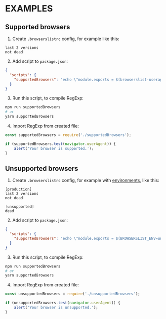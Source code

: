 # EXAMPLES

## Supported browsers

1) Create `.browserslistrc` config, for example like this:

```
last 2 versions
not dead
```

2) Add script to `package.json`:

```json
{
  "scripts": {
    "supportedBrowsers": "echo \"module.exports = $(browserslist-useragent-regexp --allowHigherVersions);\" > supportedBrowsers.js"
  }
}
```

3) Run this script, to compile RegExp:

```bash
npm run supportedBrowsers
# or
yarn supportedBrowsers
```

4) Import RegExp from created file:

```js
const supportedBrowsers = require('./supportedBrowsers');

if (supportedBrowsers.test(navigator.userAgent)) {
    alert('Your browser is supported.');
}
```

## Unsupported browsers

1) Create `.browserslistrc` config, for example with [environments](https://github.com/browserslist/browserslist#environments), like this:

```
[production]
last 2 versions
not dead

[unsupported]
dead
```

2) Add script to `package.json`:

```json
{
  "scripts": {
    "supportedBrowsers": "echo \"module.exports = $(BROWSERSLIST_ENV=unsupported browserslist-useragent-regexp);\" > supportedBrowsers.js"
  }
}
```

3) Run this script, to compile RegExp:

```bash
npm run supportedBrowsers
# or
yarn supportedBrowsers
```

4) Import RegExp from created file:

```js
const unsupportedBrowsers = require('./unsupportedBrowsers');

if (unsupportedBrowsers.test(navigator.userAgent)) {
    alert('Your browser is unsupported.');
}
```
